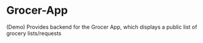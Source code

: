 # Grocer-App
(Demo) Provides backend for the Grocer App, which displays a public list of grocery lists/requests
